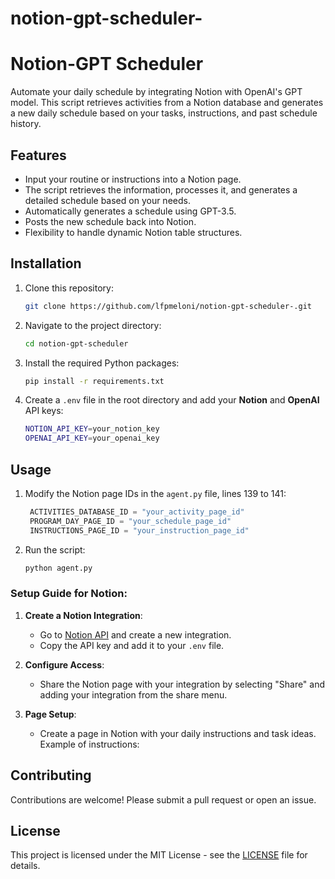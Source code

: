 # notion-gpt-scheduler-

# Notion-GPT Scheduler

Automate your daily schedule by integrating Notion with OpenAI's GPT model. This script retrieves activities from a Notion database and generates a new daily schedule based on your tasks, instructions, and past schedule history.

## Features
- Input your routine or instructions into a Notion page.
- The script retrieves the information, processes it, and generates a detailed schedule based on your needs.
- Automatically generates a schedule using GPT-3.5.
- Posts the new schedule back into Notion.
- Flexibility to handle dynamic Notion table structures.

## Installation

1. Clone this repository:
   ```bash
   git clone https://github.com/lfpmeloni/notion-gpt-scheduler-.git
   ```

2. Navigate to the project directory:
   ```bash
   cd notion-gpt-scheduler
   ```

3. Install the required Python packages:
   ```bash
   pip install -r requirements.txt
   ```

4. Create a `.env` file in the root directory and add your **Notion** and **OpenAI** API keys:
   ```bash
   NOTION_API_KEY=your_notion_key
   OPENAI_API_KEY=your_openai_key
   ```

## Usage

1. Modify the Notion page IDs in the `agent.py` file, lines 139 to 141:
   ```python
    ACTIVITIES_DATABASE_ID = "your_activity_page_id"
    PROGRAM_DAY_PAGE_ID = "your_schedule_page_id"
    INSTRUCTIONS_PAGE_ID = "your_instruction_page_id"
   ```

2. Run the script:
   ```bash
   python agent.py
   ```

### Setup Guide for Notion:
1. **Create a Notion Integration**:
   - Go to [Notion API](https://www.notion.so/my-integrations) and create a new integration.
   - Copy the API key and add it to your `.env` file.

2. **Configure Access**:
   - Share the Notion page with your integration by selecting "Share" and adding your integration from the share menu.

3. **Page Setup**:
   - Create a page in Notion with your daily instructions and task ideas. Example of instructions:
  

## Contributing
Contributions are welcome! Please submit a pull request or open an issue.

## License
This project is licensed under the MIT License - see the [LICENSE](LICENSE) file for details.
